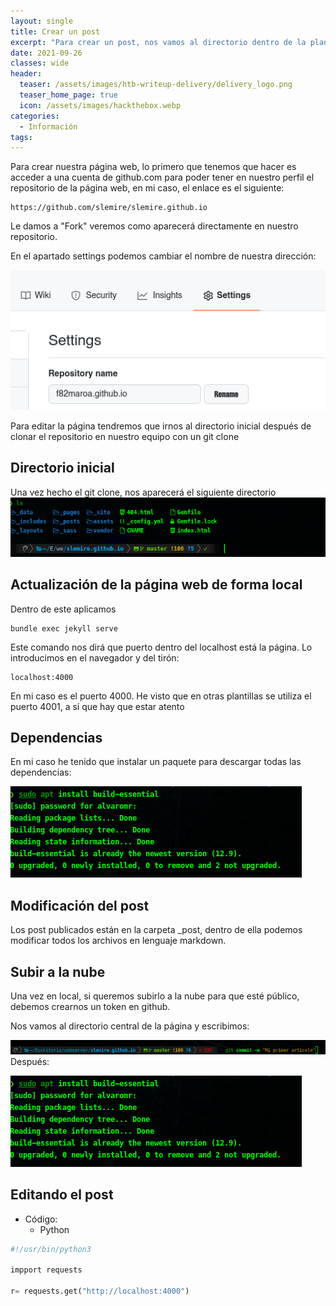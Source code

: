 ```yaml
---
layout: single
title: Crear un post
excerpt: "Para crear un post, nos vamos al directorio dentro de la plantilla, una vez dentro nos vamos a la carpeta '_post' y dentro de ella al post en cuestión."
date: 2021-09-26
classes: wide
header:
  teaser: /assets/images/htb-writeup-delivery/delivery_logo.png
  teaser_home_page: true
  icon: /assets/images/hackthebox.webp
categories:
  - Información
tags:  
---
```

Para crear nuestra página web, lo primero que tenemos que hacer es acceder a una cuenta de github.com para poder tener en nuestro perfil el repositorio de la página web, en mi caso, el enlace es el siguiente:

````
https://github.com/slemire/slemire.github.io
````
Le damos a "Fork" veremos como aparecerá directamente en nuestro repositorio.

En el apartado settings podemos cambiar el nombre de nuestra dirección:

![](/assets/images/configuracion/nombre.png)

Para editar la página tendremos que irnos al directorio inicial después de clonar el repositorio en nuestro equipo con un git clone

## Directorio inicial

Una vez hecho el git clone, nos aparecerá el siguiente directorio
![](/assets/images/configuracion/directorio.png)
## Actualización de la página web de forma local

Dentro de este aplicamos

````
bundle exec jekyll serve
````
Este comando nos dirá que puerto dentro del localhost está la página. Lo introducimos en el navegador y del tirón:
````
localhost:4000
````
En mi caso es el puerto 4000. He visto que en otras plantillas se utiliza el puerto 4001, a sí que hay que estar atento
## Dependencias
En mi caso he tenido que instalar un paquete para descargar todas las dependencias:

![](/assets/images/configuracion/dependencias.png)

## Modificación del post

Los post publicados están en la carpeta _post, dentro de ella podemos modificar todos los archivos en lenguaje markdown.

## Subir a la nube

Una vez en local, si queremos subirlo a la nube para que esté público, debemos crearnos un token en github.

Nos vamos al directorio central de la página y escribimos:

![](/assets/images/configuracion/commit.png)
Después:


![](/assets/images/configuracion/dependencias.png)

## Editando el post

* Código:
	* Python
```python
#!/usr/bin/python3

impport requests

r= requests.get("http://localhost:4000")
```



